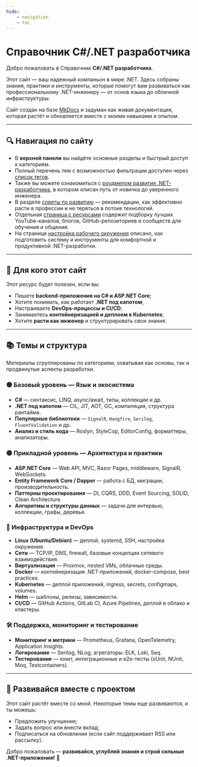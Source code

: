 ```yaml
---
hide:
    - navigation
    - toc
---
```

# Справочник C#/.NET разработчика

Добро пожаловать в Справочник **C#/.NET разработчика**.

Этот сайт — ваш надежный компаньон в мире .NET.
Здесь собраны знания, практики и инструменты, которые помогут вам развиваться как профессиональному .NET-инженеру — от основ языка до облачной инфраструктуры.

Сайт создан на базе [MkDocs](https://www.mkdocs.org/) и задуман как живая документация, которая растёт и обновляется вместе с моими навыками и опытом.

---

## 🔍 Навигация по сайту

<!--TODO: Add link to roadmap-->

- В **верхней панели** вы найдёте основные разделы и быстрый доступ к категориям.
- Полный перечень тем с возможностью фильтрации доступен через [список тегов](./tags.md).
- Также вы можете ознакомиться с [роудмепом развития .NET-разработчика](...), в котором описан путь от новичка до уверенного инженера.
- В разделе [советы по развитию](./advices.md) — рекомендации, как эффективно расти в профессии и не теряться в потоке технологий.
- Отдельная [страница с ресурсами](./links.md) содержит подборку лучших YouTube-каналов, блогов, GitHub-репозиториев и сообществ для обучения и общения.
- На странице [настройка рабочего окружения](./workflow.md) описано, как подготовить систему и инструменты для комфортной и продуктивной .NET-разработки.

---

## 🎯 Для кого этот сайт

Этот ресурс будет полезен, если вы:

- Пишете **backend-приложения на C# и ASP.NET Core**;
- Хотите понимать, как работает **.NET под капотом**;
- Настраиваете **DevOps-процессы и CI/CD**;
- Занимаетесь **контейнеризацией и деплоем в Kubernetes**;
- Хотите **расти как инженер** и структурировать свои знания.

---

## 📚 Темы и структура

Материалы сгруппированы по категориям, охватывая как основы, так и продвинутые аспекты разработки.

### 🟢 Базовый уровень — Язык и экосистема

- **C#** — синтаксис, LINQ, async/await, типы, коллекции и др.
- **.NET под капотом** — CIL, JIT, AOT, GC, компиляция, структура рантайма.
- **Популярные библиотеки** — `SignalR`, `Hangfire`, `Serilog`, `FluentValidation` и др.
- **Анализ и стиль кода** — Roslyn, StyleCop, EditorConfig, форматтеры, анализаторы.

### 🟡 Прикладной уровень — Архитектура и практики

- **ASP.NET Core** — Web API, MVC, Razor Pages, middleware, SignalR, WebSockets.
- **Entity Framework Core / Dapper** — работа с БД, миграции, производительность.
- **Паттерны проектирования** — DI, CQRS, DDD, Event Sourcing, SOLID, Clean Architecture.
- **Алгоритмы и структуры данных** — задачи для интервью, коллекции, графы, деревья.

### 🔧 Инфраструктура и DevOps

- **Linux (Ubuntu/Debian)** — деплой, systemd, SSH, настройка окружения.
- **Сети** — TCP/IP, DNS, firewall, базовые концепции сетевого взаимодействия.
- **Виртуализация** — Proxmox, nested VMs, облачные среды.
- **Docker** — контейнеризация .NET-приложений, docker-compose, best practices.
- **Kubernetes** — деплой приложений, ingress, secrets, configmaps, volumes.
- **Helm** — шаблоны, релизы, зависимости.
- **CI/CD** — GitHub Actions, GitLab CI, Azure Pipelines, деплой в облако и кластеры.

### 🛠 Поддержка, мониторинг и тестирование

- **Мониторинг и метрики** — Prometheus, Grafana, OpenTelemetry, Application Insights.
- **Логирование** — Serilog, NLog, агрегаторы: ELK, Loki, Seq.
- **Тестирование** — юнит, интеграционные и e2e-тесты (xUnit, NUnit, Moq, Testcontainers).

---

## 🚀 Развивайся вместе с проектом

Этот сайт растёт вместе со мной. Некоторые темы еще развиваются, и ты можешь:

- Предложить улучшения;
- Задать вопрос или внести вклад;
- Подписаться на обновления (если сайт поддерживает RSS или рассылку).

Добро пожаловать — **развивайся, углубляй знания и строй сильные .NET-приложения!** 💪
